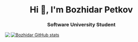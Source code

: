 <h1 align="center">Hi 👋, I'm Bozhidar Petkov</h1>
<div><h3 align="center">Software University Student</h3><a href="https://softuni.bg/><img src="https://www.google.com/url?sa=i&url=https%3A%2F%2Fbg.m.wikipedia.org%2Fwiki%2F%25D0%25A4%25D0%25B0%25D0%25B9%25D0%25BB%3ALogo_Software_University_%2528SoftUni%2529_-_blue.png&psig=AOvVaw1GpSh4ZOpRHp1IZl-Z5mKY&ust=1710166569525000&source=images&cd=vfe&opi=89978449&ved=0CBIQjRxqFwoTCLCgt4jx6YQDFQAAAAAdAAAAABAE"></a></div>

<a align="left" href="https://github.com/BozhidarPetkov05/github-readme-stats"><img align="left" src="https://github-readme-stats.vercel.app/api/top-langs/?username=BozhidarPetkov05&theme=radical" style="max-width: 100%;">
  </a>
<a href="https://github.com/BozhidarPetkov05/github-readme-stats">
  <img src="https://github-readme-stats.vercel.app/api?username=BozhidarPetkov05&show_icons=true&theme=radical" alt="Bozhidar GitHub stats">
</a>
